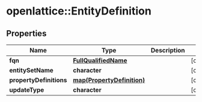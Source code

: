 # openlattice::EntityDefinition

## Properties
Name | Type | Description | Notes
------------ | ------------- | ------------- | -------------
**fqn** | [**FullQualifiedName**](FullQualifiedName.md) |  | [optional] 
**entitySetName** | **character** |  | [optional] 
**propertyDefinitions** | [**map(PropertyDefinition)**](PropertyDefinition.md) |  | [optional] 
**updateType** | **character** |  | [optional] 



